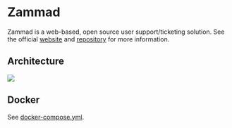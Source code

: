 # Zammad

Zammad is a web-based, open source user support/ticketing solution. See the official [website](https://zammad.org/) and [repository](https://github.com/zammad/zammad) for more information.

## Architecture

<img src="https://github.com/bunkerity/bunkerized-nginx/blob/dev/examples/zammad/architecture.png?raw=true" />

## Docker

See [docker-compose.yml](https://github.com/bunkerity/bunkerized-nginx/blob/master/examples/zammad/docker-compose.yml).
